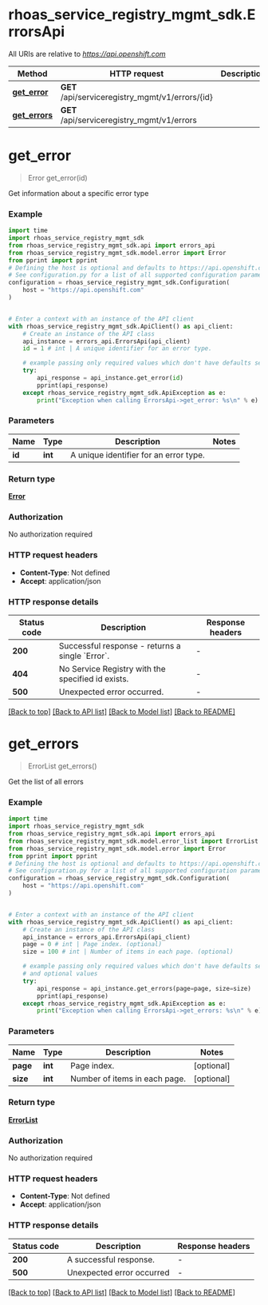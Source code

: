 # rhoas_service_registry_mgmt_sdk.ErrorsApi

All URIs are relative to *https://api.openshift.com*

Method | HTTP request | Description
------------- | ------------- | -------------
[**get_error**](ErrorsApi.md#get_error) | **GET** /api/serviceregistry_mgmt/v1/errors/{id} | 
[**get_errors**](ErrorsApi.md#get_errors) | **GET** /api/serviceregistry_mgmt/v1/errors | 


# **get_error**
> Error get_error(id)



Get information about a specific error type

### Example


```python
import time
import rhoas_service_registry_mgmt_sdk
from rhoas_service_registry_mgmt_sdk.api import errors_api
from rhoas_service_registry_mgmt_sdk.model.error import Error
from pprint import pprint
# Defining the host is optional and defaults to https://api.openshift.com
# See configuration.py for a list of all supported configuration parameters.
configuration = rhoas_service_registry_mgmt_sdk.Configuration(
    host = "https://api.openshift.com"
)


# Enter a context with an instance of the API client
with rhoas_service_registry_mgmt_sdk.ApiClient() as api_client:
    # Create an instance of the API class
    api_instance = errors_api.ErrorsApi(api_client)
    id = 1 # int | A unique identifier for an error type.

    # example passing only required values which don't have defaults set
    try:
        api_response = api_instance.get_error(id)
        pprint(api_response)
    except rhoas_service_registry_mgmt_sdk.ApiException as e:
        print("Exception when calling ErrorsApi->get_error: %s\n" % e)
```


### Parameters

Name | Type | Description  | Notes
------------- | ------------- | ------------- | -------------
 **id** | **int**| A unique identifier for an error type. |

### Return type

[**Error**](Error.md)

### Authorization

No authorization required

### HTTP request headers

 - **Content-Type**: Not defined
 - **Accept**: application/json


### HTTP response details

| Status code | Description | Response headers |
|-------------|-------------|------------------|
**200** | Successful response - returns a single &#x60;Error&#x60;. |  -  |
**404** | No Service Registry with the specified id exists. |  -  |
**500** | Unexpected error occurred. |  -  |

[[Back to top]](#) [[Back to API list]](../README.md#documentation-for-api-endpoints) [[Back to Model list]](../README.md#documentation-for-models) [[Back to README]](../README.md)

# **get_errors**
> ErrorList get_errors()



Get the list of all errors

### Example


```python
import time
import rhoas_service_registry_mgmt_sdk
from rhoas_service_registry_mgmt_sdk.api import errors_api
from rhoas_service_registry_mgmt_sdk.model.error_list import ErrorList
from rhoas_service_registry_mgmt_sdk.model.error import Error
from pprint import pprint
# Defining the host is optional and defaults to https://api.openshift.com
# See configuration.py for a list of all supported configuration parameters.
configuration = rhoas_service_registry_mgmt_sdk.Configuration(
    host = "https://api.openshift.com"
)


# Enter a context with an instance of the API client
with rhoas_service_registry_mgmt_sdk.ApiClient() as api_client:
    # Create an instance of the API class
    api_instance = errors_api.ErrorsApi(api_client)
    page = 0 # int | Page index. (optional)
    size = 100 # int | Number of items in each page. (optional)

    # example passing only required values which don't have defaults set
    # and optional values
    try:
        api_response = api_instance.get_errors(page=page, size=size)
        pprint(api_response)
    except rhoas_service_registry_mgmt_sdk.ApiException as e:
        print("Exception when calling ErrorsApi->get_errors: %s\n" % e)
```


### Parameters

Name | Type | Description  | Notes
------------- | ------------- | ------------- | -------------
 **page** | **int**| Page index. | [optional]
 **size** | **int**| Number of items in each page. | [optional]

### Return type

[**ErrorList**](ErrorList.md)

### Authorization

No authorization required

### HTTP request headers

 - **Content-Type**: Not defined
 - **Accept**: application/json


### HTTP response details

| Status code | Description | Response headers |
|-------------|-------------|------------------|
**200** | A successful response. |  -  |
**500** | Unexpected error occurred |  -  |

[[Back to top]](#) [[Back to API list]](../README.md#documentation-for-api-endpoints) [[Back to Model list]](../README.md#documentation-for-models) [[Back to README]](../README.md)

